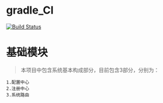 # gradle_CI
[![Build Status](https://travis-ci.org/zyazxr/gradle_CI.svg?branch=master)](https://travis-ci.org/zyazxr/gradle_CI)


# 基础模块
> 本项目中包含系统基本构成部分，目前包含3部分，分别为：</br>

    1.配置中心
    2.注册中心
    3.系统路由


